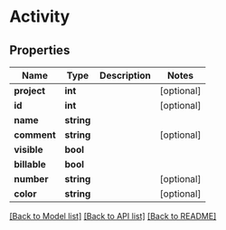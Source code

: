 # Activity

## Properties
Name | Type | Description | Notes
------------ | ------------- | ------------- | -------------
**project** | **int** |  | [optional] 
**id** | **int** |  | [optional] 
**name** | **string** |  | 
**comment** | **string** |  | [optional] 
**visible** | **bool** |  | 
**billable** | **bool** |  | 
**number** | **string** |  | [optional] 
**color** | **string** |  | [optional] 

[[Back to Model list]](../../README.md#documentation-for-models) [[Back to API list]](../../README.md#documentation-for-api-endpoints) [[Back to README]](../../README.md)

